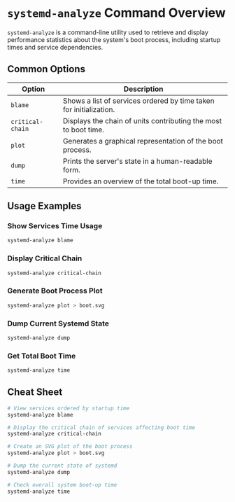 # `systemd-analyze` Command Overview

`systemd-analyze` is a command-line utility used to retrieve and display performance statistics about the system's boot process, including startup times and service dependencies.

## Common Options

| Option                   | Description                                                      |
|--------------------------|------------------------------------------------------------------|
| `blame`                  | Shows a list of services ordered by time taken for initialization. |
| `critical-chain`         | Displays the chain of units contributing the most to boot time.  |
| `plot`                   | Generates a graphical representation of the boot process.        |
| `dump`                   | Prints the server's state in a human-readable form.              |
| `time`                   | Provides an overview of the total boot-up time.                  |

## Usage Examples

### Show Services Time Usage
```bash
systemd-analyze blame
```

### Display Critical Chain
```bash
systemd-analyze critical-chain
```

### Generate Boot Process Plot
```bash
systemd-analyze plot > boot.svg
```

### Dump Current Systemd State
```bash
systemd-analyze dump
```

### Get Total Boot Time
```bash
systemd-analyze time
```

## Cheat Sheet

```bash
# View services ordered by startup time
systemd-analyze blame

# Display the critical chain of services affecting boot time
systemd-analyze critical-chain

# Create an SVG plot of the boot process
systemd-analyze plot > boot.svg

# Dump the current state of systemd
systemd-analyze dump

# Check overall system boot-up time
systemd-analyze time
```
